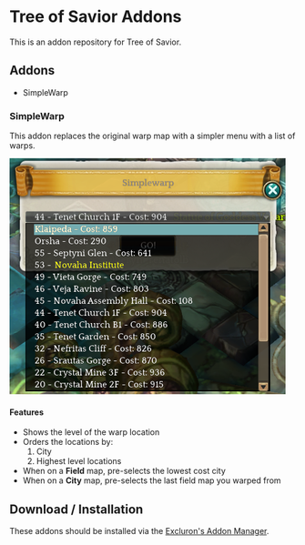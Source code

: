 # Tree of Savior Addons
This is an addon repository for Tree of Savior.

## Addons

- SimpleWarp

### SimpleWarp

This addon replaces the original warp map with a simpler menu with a list of warps.

![simplewarp](repo_content/simplewarp.png "SimpleWarp")

#### Features

- Shows the level of the warp location
- Orders the locations by:
    1. City
    2. Highest level locations
- When on a <b>Field</b> map, pre-selects the lowest cost city</li>
- When on a <b>City</b> map, pre-selects the last field map you warped from</li>

## Download / Installation
These addons should be installed via the [Excluron's Addon Manager](https://github.com/Excrulon/Tree-of-Savior-Addon-Manager).